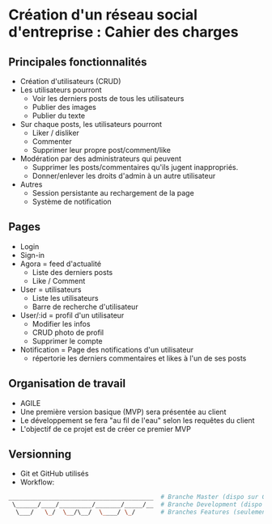 # Création d'un réseau social d'entreprise : Cahier des charges

## Principales fonctionnalités
- Création d'utilisateurs (CRUD)
- Les utilisateurs pourront
  - Voir les derniers posts de tous les utilisateurs
  - Publier des images
  - Publier du texte
- Sur chaque posts, les utilisateurs pourront
  - Liker / disliker
  - Commenter
  - Supprimer leur propre post/comment/like
- Modération par des administrateurs qui peuvent
  - Supprimer les posts/commentaires qu'ils jugent inappropriés.
  - Donner/enlever les droits d'admin à un autre utilisateur
- Autres
  - Session persistante au rechargement de la page
  - Système de notification

## Pages
- Login
- Sign-in
- Agora = feed d'actualité
  - Liste des derniers posts
  - Like / Comment
- User = utilisateurs
  - Liste les utilisateurs
  - Barre de recherche d'utilisateur
- User/:id = profil d'un utilisateur
  - Modifier les infos
  - CRUD photo de profil
  - Supprimer le compte
- Notification = Page des notifications d'un utilisateur
  - répertorie les derniers commentaires et likes à l'un de ses posts

## Organisation de travail
- AGILE
- Une première version basique (MVP) sera présentée au client
- Le développement se fera "au fil de l'eau" selon les requêtes du client
- L'objectif de ce projet est de créer ce premier MVP

## Versionning
- Git et GitHub utilisés
- Workflow:
```bash
________________________________________  # Branche Master (dispo sur Github)
 \______/____/_________/_______/_____/__  # Branche Development (dispo sur Github)
  \___/   \_/  \__/\__/  \____/ \_/       # Branches Features (seulement en local)

```
